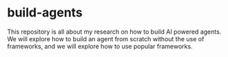 # build-agents
This repository is all about my research on how to build AI powered agents. We will explore how to build an agent from scratch without the use of frameworks, and we will explore how to use popular frameworks.
